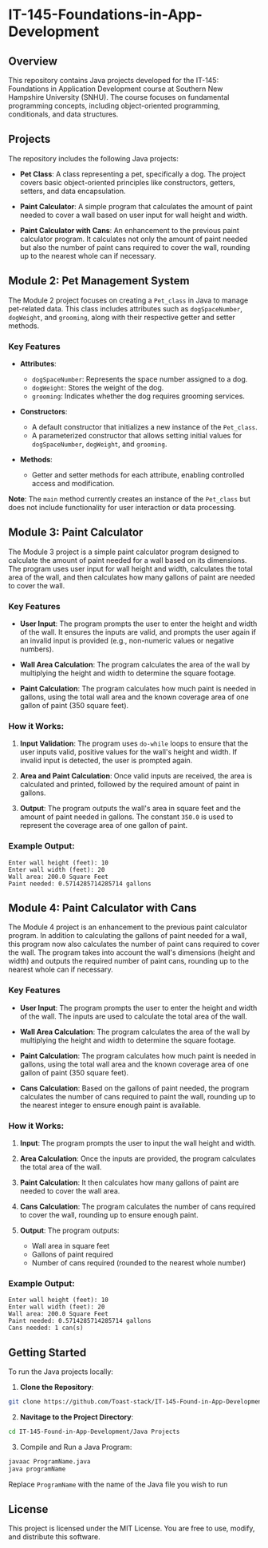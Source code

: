 # IT-145-Foundations-in-App-Development

## Overview

This repository contains Java projects developed for the IT-145: Foundations in Application Development course at Southern New Hampshire University (SNHU). The course focuses on fundamental programming concepts, including object-oriented programming, conditionals, and data structures.

## Projects

The repository includes the following Java projects:

- **Pet Class**: A class representing a pet, specifically a dog. The project covers basic object-oriented principles like constructors, getters, setters, and data encapsulation.
  
- **Paint Calculator**: A simple program that calculates the amount of paint needed to cover a wall based on user input for wall height and width.

- **Paint Calculator with Cans**: An enhancement to the previous paint calculator program. It calculates not only the amount of paint needed but also the number of paint cans required to cover the wall, rounding up to the nearest whole can if necessary.

## Module 2: Pet Management System

The Module 2 project focuses on creating a `Pet_class` in Java to manage pet-related data. This class includes attributes such as `dogSpaceNumber`, `dogWeight`, and `grooming`, along with their respective getter and setter methods.

### Key Features

- **Attributes**:
  - `dogSpaceNumber`: Represents the space number assigned to a dog.
  - `dogWeight`: Stores the weight of the dog.
  - `grooming`: Indicates whether the dog requires grooming services.

- **Constructors**:
  - A default constructor that initializes a new instance of the `Pet_class`.
  - A parameterized constructor that allows setting initial values for `dogSpaceNumber`, `dogWeight`, and `grooming`.

- **Methods**:
  - Getter and setter methods for each attribute, enabling controlled access and modification.

**Note**: The `main` method currently creates an instance of the `Pet_class` but does not include functionality for user interaction or data processing.

## Module 3: Paint Calculator

The Module 3 project is a simple paint calculator program designed to calculate the amount of paint needed for a wall based on its dimensions. The program uses user input for wall height and width, calculates the total area of the wall, and then calculates how many gallons of paint are needed to cover the wall.

### Key Features

- **User Input**: The program prompts the user to enter the height and width of the wall. It ensures the inputs are valid, and prompts the user again if an invalid input is provided (e.g., non-numeric values or negative numbers).
  
- **Wall Area Calculation**: The program calculates the area of the wall by multiplying the height and width to determine the square footage.

- **Paint Calculation**: The program calculates how much paint is needed in gallons, using the total wall area and the known coverage area of one gallon of paint (350 square feet).

### How it Works:

1. **Input Validation**: The program uses `do-while` loops to ensure that the user inputs valid, positive values for the wall's height and width. If invalid input is detected, the user is prompted again.

2. **Area and Paint Calculation**: Once valid inputs are received, the area is calculated and printed, followed by the required amount of paint in gallons.

3. **Output**: The program outputs the wall's area in square feet and the amount of paint needed in gallons. The constant `350.0` is used to represent the coverage area of one gallon of paint.

### Example Output:
```
Enter wall height (feet): 10
Enter wall width (feet): 20  
Wall area: 200.0 Square Feet
Paint needed: 0.5714285714285714 gallons
```

## Module 4: Paint Calculator with Cans

The Module 4 project is an enhancement to the previous paint calculator program. In addition to calculating the gallons of paint needed for a wall, this program now also calculates the number of paint cans required to cover the wall. The program takes into account the wall's dimensions (height and width) and outputs the required number of paint cans, rounding up to the nearest whole can if necessary.

### Key Features

- **User Input**: The program prompts the user to enter the height and width of the wall. The inputs are used to calculate the total area of the wall.
  
- **Wall Area Calculation**: The program calculates the area of the wall by multiplying the height and width to determine the square footage.

- **Paint Calculation**: The program calculates how much paint is needed in gallons, using the total wall area and the known coverage area of one gallon of paint (350 square feet).

- **Cans Calculation**: Based on the gallons of paint needed, the program calculates the number of cans required to paint the wall, rounding up to the nearest integer to ensure enough paint is available.

### How it Works:

1. **Input**: The program prompts the user to input the wall height and width.
2. **Area Calculation**: Once the inputs are provided, the program calculates the total area of the wall.
3. **Paint Calculation**: It then calculates how many gallons of paint are needed to cover the wall area.
4. **Cans Calculation**: The program calculates the number of cans required to cover the wall, rounding up to ensure enough paint.

5. **Output**: The program outputs:
   - Wall area in square feet
   - Gallons of paint required
   - Number of cans required (rounded to the nearest whole number)

### Example Output:
```
Enter wall height (feet): 10
Enter wall width (feet): 20
Wall area: 200.0 Square Feet
Paint needed: 0.5714285714285714 gallons
Cans needed: 1 can(s)
```
## Getting Started
To run the Java projects locally:
1. **Clone the Repository**:
```bash
git clone https://github.com/Toast-stack/IT-145-Found-in-App-Development.git
```
2. **Navitage to the Project Directory**:
```bash
cd IT-145-Found-in-App-Development/Java Projects
```
3. Compile and Run a Java Program:
```bash
javaac ProgramName.java
java programName
```
Replace `ProgramName` with the name of the Java file you wish to run

## License
This project is licensed under the MIT License. You are free to use, modify, and distribute this software.
